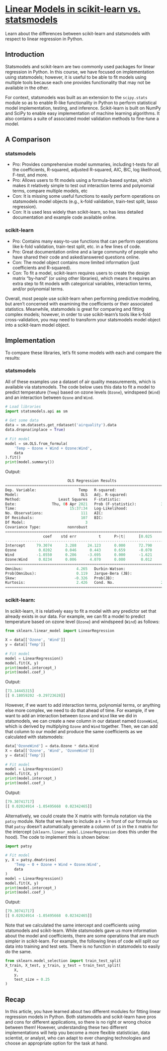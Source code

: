 # [Linear Models in scikit-learn vs. statsmodels](https://www.codecademy.com/courses/linear-regression-mssp/articles/scikit-learn-vs-statsmodels-linear-regression)

Learn about the differences between scikit-learn and statsmodels with respect to linear regression in Python.

## Introduction

Statsmodels and scikit-learn are two commonly used packages for linear regression in Python. 
In this course, we have focused on implementation using statsmodels; 
however, it is useful to be able to fit models using multiple tools because each one provides functionality that may not be available in the other.

For context, statsmodels was built as an extension to the `scipy.stats` module so as to enable R-like functionality in Python to perform statistical model implementation, 
testing, and inference. 
Scikit-learn is built on NumPy and SciPy to enable easy implementation of machine learning algorithms. 
It also contains a suite of associated model validation methods to fine-tune a model.

## A Comparison

### statsmodels
* Pro: Provides comprehensive model summaries, including t-tests for all the coefficients, R-squared, adjusted R-squared, AIC, BIC, log likelihood, F-test, and more.
* Pro: Allows users to fit models using a formula-based syntax, which makes it relatively simple to test out interaction terms and polynomial terms, compare multiple models, etc
* Con: It is missing some useful functions to easily perform operations on statsmodels model objects (e.g., k-fold validation, train-test split, lasso regression).
* Con: It is used less widely than scikit-learn, so has less detailed documentation and example code available online.

### scikit-learn
* Pro: Contains many easy-to-use functions that can perform operations like k-fold validation, train-test split, etc. in a few lines of code.
* Pro: Great documentation online and a large community of people who have shared their code and asked/answered questions online.
* Con: The model object contains more limited information (just coefficients and R-squared).
* Con: To fit a model, scikit-learn requires users to create the design matrix “by-hand” (or using other libraries), 
which means it requires an extra step to fit models with categorical variables, interaction terms, and/or polynomial terms.

Overall, most people use scikit-learn when performing predictive modeling, but aren’t concerned with examining the coefficients or their associated statistics. 
Meanwhile, statsmodels is great for comparing and fitting complex models; 
however, in order to use scikit-learn’s tools like k-fold cross-validation, you may need to transform your statsmodels model object into a scikit-learn model object.

## Implementation

To compare these libraries, let’s fit some models with each and compare the results:

### statsmodels
All of these examples use a dataset of air quality measurements, which is available via statsmodels. 
The code below uses this data to fit a model to predict temperature (`Temp`) based on ozone levels (`Ozone`), windspeed (`Wind`) and an interaction between `Ozone` and `Wind`.
```py
# Load libraries
import statsmodels.api as sm
 
# Get some data
data = sm.datasets.get_rdataset('airquality').data
data.dropna(inplace = True)
 
# Fit model
model = sm.OLS.from_formula(
    'Temp ~ Ozone + Wind + Ozone:Wind', 
    data
).fit()
print(model.summary())
```
Output:
```py
                            OLS Regression Results                            
==============================================================================
Dep. Variable:                   Temp   R-squared:                       0.563
Model:                            OLS   Adj. R-squared:                  0.551
Method:                 Least Squares   F-statistic:                     46.00
Date:                Thu, 08 Apr 2021   Prob (F-statistic):           3.54e-19
Time:                        15:37:34   Log-Likelihood:                -361.26
No. Observations:                 111   AIC:                             730.5
Df Residuals:                     107   BIC:                             741.4
Df Model:                           3                                         
Covariance Type:            nonrobust                                         
==============================================================================
                 coef    std err          t      P>|t|      [0.025      0.975]
------------------------------------------------------------------------------
Intercept     79.3074      3.288     24.123      0.000      72.790      85.825
Ozone          0.0202      0.046      0.443      0.659      -0.070       0.111
Wind          -1.0550      0.286     -3.695      0.000      -1.621      -0.489
Ozone:Wind     0.0234      0.006      4.070      0.000       0.012       0.035
==============================================================================
Omnibus:                        4.265   Durbin-Watson:                   1.169
Prob(Omnibus):                  0.119   Jarque-Bera (JB):                3.491
Skew:                          -0.326   Prob(JB):                        0.175
Kurtosis:                       2.426   Cond. No.                     2.22e+03
==============================================================================
```

### scikit-learn:

In scikit-learn, it is relatively easy to fit a model with any predictor set that already exists in our data. 
For example, we can fit a model to predict temperature based on ozone level (`Ozone`) and windspeed (`Wind`) as follows:
```py
from sklearn.linear_model import LinearRegression
 
X = data[['Ozone', 'Wind']]
y = data[['Temp']]
 
# Fit model
model = LinearRegression()
model.fit(X, y)
print(model.intercept_)
print(model.coef_)
```
Output:
```py
[73.14445315]
[[ 0.18059202 -0.29723628]]
```
However, if we want to add interaction terms, polynomial terms, or anything else more complex, we need to do that ahead of time. 
For example, if we want to add an interaction between `Ozone` and `Wind` like we did in statsmodels, we can create a new column in our dataset named `OzoneWind`, 
which is derived by multiplying `Ozone` and `Wind` together. 
Then, we can add that column to our model and produce the same coefficients as we calculated with statsmodels:
```py
data['OzoneWind'] = data.Ozone * data.Wind
X = data[['Ozone', 'Wind', 'OzoneWind']]
y = data[['Temp']]
 
# Fit model
model = LinearRegression()
model.fit(X, y)
print(model.intercept_)
print(model.coef_)
```
Output:
```py
[79.30741717]
[[ 0.02024914 -1.05495668  0.02342465]]
```
Alternatively, we could create the X matrix with formula notation via the `patsy` module. 
Note that we have to include a `0 +` in front of our formula
so that `patsy` doesn’t automatically generate a column of `1`s in the `X` matrix for the intercept (`sklearn.linear_model.LinearRegression` does this under the hood). 
The code to implement this is shown below:
```py
import patsy
 
# Fit model
y, X = patsy.dmatrices(
    'Temp ~ 0 + Ozone + Wind + Ozone:Wind', 
    data
)
model = LinearRegression() 
model.fit(X, y) 
print(model.intercept_)
print(model.coef_)
```
Output:
```py
[79.30741717]
[[ 0.02024914 -1.05495668  0.02342465]]
```
Note that we calculated the same intercept and coefficients using statsmodels and scikit-learn. While statsmodels gave us more information about the model and coefficients, 
there are some operations that are much simpler in scikit-learn. 
For example, the following lines of code will split our data into training and test sets. 
There is no function in statsmodels to easily do the same.
```py
from sklearn.model_selection import train_test_split
X_train, X_test, y_train, y_test = train_test_split(
    X, 
    y, 
    test_size = 0.25
)
```

## Recap

In this article, you have learned about two different modules for fitting linear regression models in Python. 
Both statsmodels and scikit-learn have pros and cons for different applications, so there is no right or wrong choice between them! 
However, understanding these two different implementations will help you become a more flexible statistician, data scientist, 
or analyst, who can adapt to ever changing technologies and choose an appropriate option for the task at hand.
